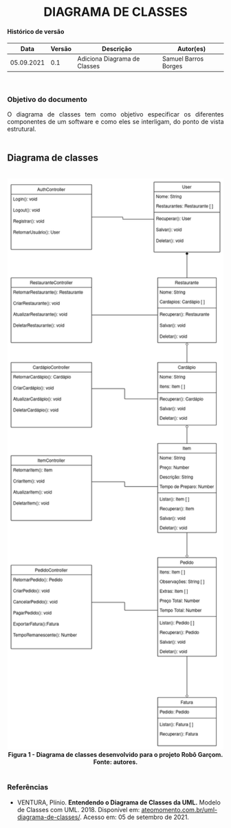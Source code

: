 # <center> DIAGRAMA DE CLASSES

#### Histórico de versão<br>

|      Data      | Versão | Descrição | Autor(es)|
| -------------- | --------- | --------- | -------- |
| 05.09.2021 |    0.1    | Adiciona Diagrama de Classes | Samuel Barros Borges |
<br>

### Objetivo do documento

<div align="justify">
O diagrama de classes tem como objetivo especificar os diferentes componentes de um software e como eles se interligam, do ponto de vista estrutural.
<br><br></div>

## Diagrama de classes
<br>

<div align="center"><img src="../../imagens/DiagramaClasses.png" width="700" ></<br>
<figcaption align='center'>
    <b>Figura 1 - Diagrama de classes desenvolvido para o projeto Robô Garçom. Fonte: autores.</b>
</figcaption>
<br></div>


### Referências
- VENTURA, Plínio. **Entendendo o Diagrama de Classes da UML.** Modelo de Classes com UML. 2018. Disponível em: [ateomomento.com.br/uml-diagrama-de-classes/](https://www.ateomomento.com.br/uml-diagrama-de-classes/). Acesso em: 05 de setembro de 2021.